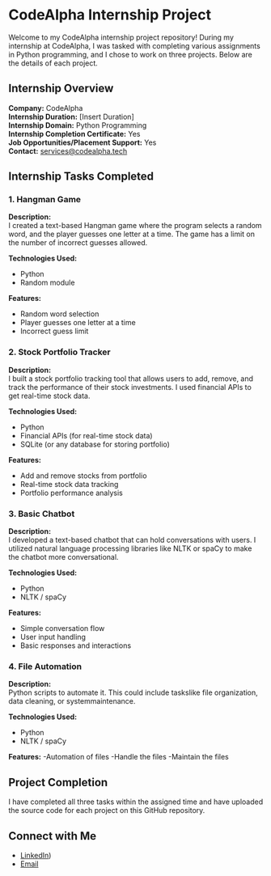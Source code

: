 # CodeAlpha Internship Project

Welcome to my CodeAlpha internship project repository! During my internship at CodeAlpha, I was tasked with completing various assignments in Python programming, and I chose to work on three projects. Below are the details of each project.

## Internship Overview

**Company:** CodeAlpha  
**Internship Duration:** [Insert Duration]  
**Internship Domain:** Python Programming  
**Internship Completion Certificate:** Yes  
**Job Opportunities/Placement Support:** Yes  
**Contact:** services@codealpha.tech

## Internship Tasks Completed

### 1. Hangman Game

**Description:**  
I created a text-based Hangman game where the program selects a random word, and the player guesses one letter at a time. The game has a limit on the number of incorrect guesses allowed.

**Technologies Used:**
- Python
- Random module

**Features:**
- Random word selection
- Player guesses one letter at a time
- Incorrect guess limit

### 2. Stock Portfolio Tracker

**Description:**  
I built a stock portfolio tracking tool that allows users to add, remove, and track the performance of their stock investments. I used financial APIs to get real-time stock data.

**Technologies Used:**
- Python
- Financial APIs (for real-time stock data)
- SQLite (or any database for storing portfolio)

**Features:**
- Add and remove stocks from portfolio
- Real-time stock data tracking
- Portfolio performance analysis

### 3. Basic Chatbot

**Description:**  
I developed a text-based chatbot that can hold conversations with users. I utilized natural language processing libraries like NLTK or spaCy to make the chatbot more conversational.

**Technologies Used:**
- Python
- NLTK / spaCy

**Features:**
- Simple conversation flow
- User input handling
- Basic responses and interactions

### 4. File Automation

**Description:**  
Python scripts to automate it. This could include taskslike file organization, data cleaning, or systemmaintenance.

**Technologies Used:**
- Python
- NLTK / spaCy

**Features:**
-Automation of files
-Handle the files
-Maintain the files
  

## Project Completion

I have completed all three tasks within the assigned time and have uploaded the source code for each project on this GitHub repository.

## Connect with Me

- [LinkedIn]([https://https://www.linkedin.com/in/revanthsai-kommineni-44bb2931a?utm_source=share&utm_campaign=share_via&utm_content=profile&utm_medium=android_app))  
- [Email](revanthsaikommineni8174@gmail.com)
